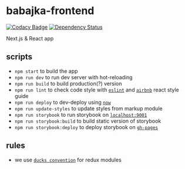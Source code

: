 # babajka-frontend
[![Codacy Badge](https://api.codacy.com/project/badge/Grade/a3dbbfeb35e84d4dbbb394be08ec196a)](https://www.codacy.com/app/babajka/babajka-frontend?utm_source=github.com&amp;utm_medium=referral&amp;utm_content=babajka/babajka-frontend&amp;utm_campaign=Badge_Grade)
[![Dependency Status](https://www.versioneye.com/user/projects/595a95d16725bd003b4078a8/badge.svg?style=flat-square)](https://www.versioneye.com/user/projects/595a95d16725bd003b4078a8)

Next.js &amp; React app

## scripts
* `npm start` to build the app
* `npm run dev` to run dev server with hot-reloading
* `npm run build` to build production(?) version
* `npm run lint` to check code style with [`eslint`](http://eslint.org/) and [`airbnb`](https://github.com/airbnb/javascript/tree/master/react) react style guide
* `npm run deploy` to dev-deploy using [`now`](https://zeit.co/now)
* `npm run update-styles` to update styles from markup module
* `npm run storybook` to run storybook on [`localhost:9001`](http://localhost:9001/)
* `npm run storybook:build` to build static version of storybook
* `npm run storybook:deploy` to deploy storybook on [`gh-pages`](https://babajka.github.io/babajka-frontend)

## rules
* we use [`ducks convention`](https://github.com/erikras/ducks-modular-redux) for redux modules
